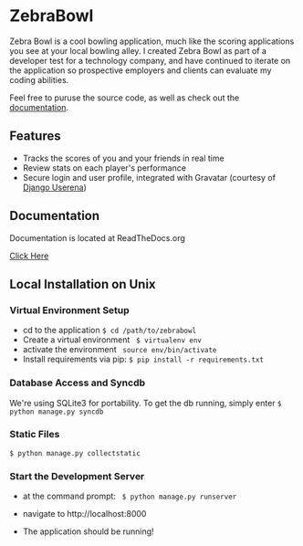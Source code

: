 ZebraBowl
==========

Zebra Bowl is a cool bowling application, much like the scoring applications you see at your local bowling alley. 
I created Zebra Bowl as part of a developer test for a technology company, and have continued to iterate on the application
so prospective employers and clients can evaluate my coding abilities.

Feel free to puruse the source code, as well as check out the [documentation](http://zebrabowl.readthedocs.org).   


Features
---------

- Tracks the scores of you and your friends in real time
- Review stats on each player's performance
- Secure login and user profile, integrated with Gravatar (courtesy of [Django Userena](http://django-userena.readthedocs.org/en/latest/))

Documentation
-----------------

Documentation is located at ReadTheDocs.org

[Click Here](http://zebrabowl.readthedocs.org)

Local Installation on Unix
--------------------

### Virtual Environment Setup

- cd to the application
```$ cd /path/to/zebrabowl ```
- Create a virtual environment
``` $ virtualenv env```
- activate the environment
``` source env/bin/activate```
- Install requirements via pip:
```$ pip install -r requirements.txt```

### Database Access and Syncdb

We're using SQLite3 for portability. To get the db running, simply enter
```$ python manage.py syncdb```
 
### Static Files

```$ python manage.py collectstatic```
### Start the Development Server
- at the command prompt:
``` $ python manage.py runserver```

- navigate to http://localhost:8000

- The application should be running!

